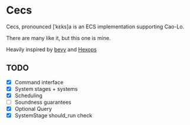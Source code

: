 # Cecs

Cecs, pronounced [ˈkɛks]a is an ECS implementation supporting Cao-Lo.

There are many like it, but this one is mine.

Heavily inspired by [bevy](https://bevyengine.org/) and [Hexops](https://devlog.hexops.com/2022/lets-build-ecs-part-2-databases/)

## TODO

- [x] Command interface
- [X] System stages + systems
- [X] Scheduling
- [ ] Soundness guarantees
- [x] Optional Query
- [X] SystemStage should_run check
